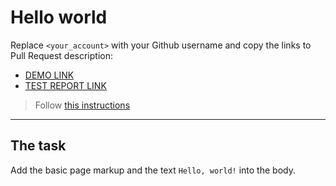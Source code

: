 # Hello world

Replace `<your_account>` with your Github username and copy the links to Pull Request description:

- [DEMO LINK](https://Bibicutu.github.io/layout_hello-world/)
- [TEST REPORT LINK](https://Bibicutu.github.io/layout_hello-world/report/html_report/)

> Follow [this instructions](https://mate-academy.github.io/layout_task-guideline/#how-to-solve-the-layout-tasks-on-github)

---

## The task

Add the basic page markup and the text `Hello, world!` into the body.
